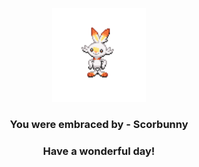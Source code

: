 <p align="center">
    <img src="https://raw.githubusercontent.com/PokeAPI/sprites/master/sprites/pokemon/813.png" width="150" height="150">
</p>
<h3 align="center">You were embraced by - <b>Scorbunny</b></h3>
<h3 align="center">Have a wonderful day!</h3>
